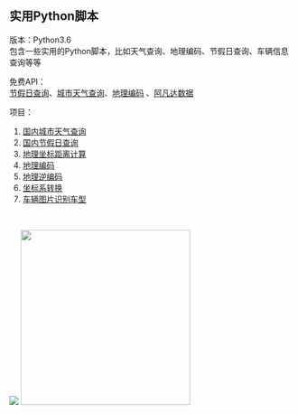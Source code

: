 ## 实用Python脚本<br>
版本：Python3.6<br>
包含一些实用的Python脚本，比如天气查询、地理编码、节假日查询、车辆信息查询等等<br>

免费API：<br>
[节假日查询](http://api.goseek.cn/)、[城市天气查询](https://www.apiopen.top/weatherApi?city=)、[地理编码](http://api.map.baidu.com)
、[阿凡达数据](https://www.avatardata.cn/)

项目：
1. [国内城市天气查询](https://github.com/hi-weijun/Useful-Python-Script/tree/master/%E5%9B%BD%E5%86%85%E5%9F%8E%E5%B8%82%E5%A4%A9%E6%B0%94%E6%9F%A5%E8%AF%A2)
2. [国内节假日查询](https://github.com/hi-weijun/Useful-Python-Script/tree/master/%E5%9B%BD%E5%86%85%E8%8A%82%E5%81%87%E6%97%A5%E6%9F%A5%E8%AF%A2)
3. [地理坐标距离计算](https://github.com/hi-weijun/Useful-Python-Script/tree/master/%E5%9C%B0%E7%90%86%E5%9D%90%E6%A0%87%E8%B7%9D%E7%A6%BB%E8%AE%A1%E7%AE%97)
4. [地理编码](https://github.com/hi-weijun/Useful-Python-Script/tree/master/%E5%9C%B0%E7%90%86%E7%BC%96%E7%A0%81)
5. [地理逆编码](https://github.com/hi-weijun/Useful-Python-Script/tree/master/%E5%9C%B0%E7%90%86%E9%80%86%E7%BC%96%E7%A0%81)
6. [坐标系转换](https://github.com/hi-weijun/Useful-Python-Script/tree/master/%E5%9D%90%E6%A0%87%E7%B3%BB%E8%BD%AC%E6%8D%A2)
7. [车辆图片识别车型](https://github.com/hi-weijun/Useful-Python-Script/tree/master/%E8%BD%A6%E8%BE%86%E5%9B%BE%E7%89%87%E8%AF%86%E5%88%AB%E8%BD%A6%E5%9E%8B)
<br>

![](https://upload-images.jianshu.io/upload_images/13723999-913b277a644dd081.png?imageMogr2/auto-orient/strip%7CimageView2/2/w/1240)
 <img src="https://upload-images.jianshu.io/upload_images/13723999-75e4ef24a85ee509.jpg?imageMogr2/auto-orient/strip%7CimageView2/2/w/1240" width = "300" height = "310"   />


